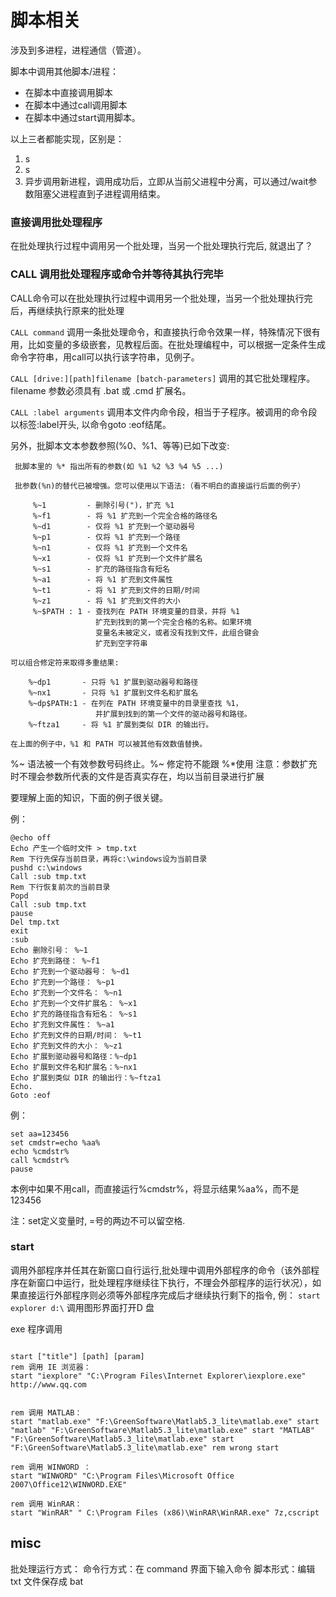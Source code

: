 # 脚本相关



涉及到多进程，进程通信（管道）。


脚本中调用其他脚本/进程：
* 在脚本中直接调用脚本
* 在脚本中通过call调用脚本
* 在脚本中通过start调用脚本。


以上三者都能实现，区别是：
1. s
2. s
3. 异步调用新进程，调用成功后，立即从当前父进程中分离，可以通过/wait参数阻塞父进程直到子进程调用结束。

### 直接调用批处理程序
在批处理执行过程中调用另一个批处理，当另一个批处理执行完后, 就退出了？

### CALL 调用批处理程序或命令并等待其执行完毕

CALL命令可以在批处理执行过程中调用另一个批处理，当另一个批处理执行完后，再继续执行原来的批处理

`CALL command`
调用一条批处理命令，和直接执行命令效果一样，特殊情况下很有用，比如变量的多级嵌套，见教程后面。在批处理编程中，可以根据一定条件生成命令字符串，用call可以执行该字符串，见例子。

`CALL [drive:][path]filename [batch-parameters]`
调用的其它批处理程序。filename 参数必须具有 .bat 或 .cmd 扩展名。

`CALL :label arguments`
调用本文件内命令段，相当于子程序。被调用的命令段以标签:label开头, 以命令goto :eof结尾。

另外，批脚本文本参数参照(%0、%1、等等)已如下改变:

     批脚本里的 %* 指出所有的参数(如 %1 %2 %3 %4 %5 ...)

     批参数(%n)的替代已被增强。您可以使用以下语法:（看不明白的直接运行后面的例子）

         %~1         - 删除引号(")，扩充 %1
         %~f1        - 将 %1 扩充到一个完全合格的路径名
         %~d1        - 仅将 %1 扩充到一个驱动器号
         %~p1        - 仅将 %1 扩充到一个路径
         %~n1        - 仅将 %1 扩充到一个文件名
         %~x1        - 仅将 %1 扩充到一个文件扩展名
         %~s1        - 扩充的路径指含有短名
         %~a1        - 将 %1 扩充到文件属性
         %~t1        - 将 %1 扩充到文件的日期/时间
         %~z1        - 将 %1 扩充到文件的大小
         %~$PATH : 1 - 查找列在 PATH 环境变量的目录，并将 %1
                       扩充到找到的第一个完全合格的名称。如果环境
                       变量名未被定义，或者没有找到文件，此组合键会
                       扩充到空字符串

    可以组合修定符来取得多重结果:

        %~dp1       - 只将 %1 扩展到驱动器号和路径
        %~nx1       - 只将 %1 扩展到文件名和扩展名
        %~dp$PATH:1 - 在列在 PATH 环境变量中的目录里查找 %1，
                       并扩展到找到的第一个文件的驱动器号和路径。
        %~ftza1     - 将 %1 扩展到类似 DIR 的输出行。

    在上面的例子中，%1 和 PATH 可以被其他有效数值替换。
%~ 语法被一个有效参数号码终止。%~ 修定符不能跟 %*使用
注意：参数扩充时不理会参数所代表的文件是否真实存在，均以当前目录进行扩展

要理解上面的知识，下面的例子很关键。

例：
``` batch
@echo off
Echo 产生一个临时文件 > tmp.txt
Rem 下行先保存当前目录，再将c:\windows设为当前目录
pushd c:\windows
Call :sub tmp.txt
Rem 下行恢复前次的当前目录
Popd
Call :sub tmp.txt
pause
Del tmp.txt
exit
:sub
Echo 删除引号： %~1
Echo 扩充到路径： %~f1
Echo 扩充到一个驱动器号： %~d1
Echo 扩充到一个路径： %~p1 
Echo 扩充到一个文件名： %~n1
Echo 扩充到一个文件扩展名： %~x1
Echo 扩充的路径指含有短名： %~s1 
Echo 扩充到文件属性： %~a1 
Echo 扩充到文件的日期/时间： %~t1 
Echo 扩充到文件的大小： %~z1 
Echo 扩展到驱动器号和路径：%~dp1
Echo 扩展到文件名和扩展名：%~nx1
Echo 扩展到类似 DIR 的输出行：%~ftza1
Echo.
Goto :eof
```


例：
``` batch
set aa=123456
set cmdstr=echo %aa%
echo %cmdstr%
call %cmdstr%
pause
```

本例中如果不用call，而直接运行%cmdstr%，将显示结果%aa%，而不是123456

注：set定义变量时, =号的两边不可以留空格.




### start 
调用外部程序并任其在新窗口自行运行,批处理中调用外部程序的命令（该外部程序在新窗口中运行，批处理程序继续往下执行，不理会外部程序的运行状况），如果直接运行外部程序则必须等外部程序完成后才继续执行剩下的指令, 例：
`start explorer d:\`
调用图形界面打开D 盘

exe 程序调用

``` batch

start ["title"] [path] [param]
rem 调用 IE 浏览器：
start "iexplore" "C:\Program Files\Internet Explorer\iexplore.exe" http://www.qq.com


rem 调用 MATLAB：
start "matlab.exe" "F:\GreenSoftware\Matlab5.3_lite\matlab.exe" start "matlab" "F:\GreenSoftware\Matlab5.3_lite\matlab.exe" start "MATLAB" "F:\GreenSoftware\Matlab5.3_lite\matlab.exe" start "F:\GreenSoftware\Matlab5.3_lite\matlab.exe" rem wrong start

rem 调用 WINWORD ：
start "WINWORD" "C:\Program Files\Microsoft Office 2007\Office12\WINWORD.EXE"

rem 调用 WinRAR：
start "WinRAR" " C:\Program Files (x86)\WinRAR\WinRAR.exe" 7z,cscript
```

## misc
批处理运行方式：
命令行方式：在 command 界面下输入命令
脚本形式：编辑 txt 文件保存成 bat 